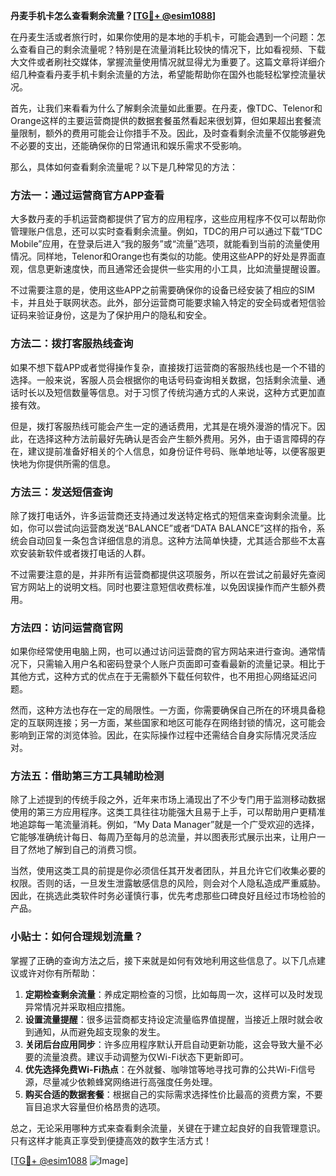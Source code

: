 **丹麦手机卡怎么查看剩余流量？[[TG💪+ @esim1088](https://t.me/s/esim1088)]**

在丹麦生活或者旅行时，如果你使用的是本地的手机卡，可能会遇到一个问题：怎么查看自己的剩余流量呢？特别是在流量消耗比较快的情况下，比如看视频、下载大文件或者刷社交媒体，掌握流量使用情况就显得尤为重要了。这篇文章将详细介绍几种查看丹麦手机卡剩余流量的方法，希望能帮助你在国外也能轻松掌控流量状况。

首先，让我们来看看为什么了解剩余流量如此重要。在丹麦，像TDC、Telenor和Orange这样的主要运营商提供的数据套餐虽然看起来很划算，但如果超出套餐流量限制，额外的费用可能会让你措手不及。因此，及时查看剩余流量不仅能够避免不必要的支出，还能确保你的日常通讯和娱乐需求不受影响。

那么，具体如何查看剩余流量呢？以下是几种常见的方法：

### 方法一：通过运营商官方APP查看

大多数丹麦的手机运营商都提供了官方的应用程序，这些应用程序不仅可以帮助你管理账户信息，还可以实时查看剩余流量。例如，TDC的用户可以通过下载“TDC Mobile”应用，在登录后进入“我的服务”或“流量”选项，就能看到当前的流量使用情况。同样地，Telenor和Orange也有类似的功能。使用这些APP的好处是界面直观，信息更新速度快，而且通常还会提供一些实用的小工具，比如流量提醒设置。

不过需要注意的是，使用这些APP之前需要确保你的设备已经安装了相应的SIM卡，并且处于联网状态。此外，部分运营商可能要求输入特定的安全码或者短信验证码来验证身份，这是为了保护用户的隐私和安全。

### 方法二：拨打客服热线查询

如果不想下载APP或者觉得操作复杂，直接拨打运营商的客服热线也是一个不错的选择。一般来说，客服人员会根据你的电话号码查询相关数据，包括剩余流量、通话时长以及短信数量等信息。对于习惯了传统沟通方式的人来说，这种方式更加直接有效。

但是，拨打客服热线可能会产生一定的通话费用，尤其是在境外漫游的情况下。因此，在选择这种方法前最好先确认是否会产生额外费用。另外，由于语言障碍的存在，建议提前准备好相关的个人信息，如身份证件号码、账单地址等，以便客服更快地为你提供所需的信息。

### 方法三：发送短信查询

除了拨打电话外，许多运营商还支持通过发送特定格式的短信来查询剩余流量。比如，你可以尝试向运营商发送“BALANCE”或者“DATA BALANCE”这样的指令，系统会自动回复一条包含详细信息的消息。这种方法简单快捷，尤其适合那些不太喜欢安装新软件或者拨打电话的人群。

不过需要注意的是，并非所有运营商都提供这项服务，所以在尝试之前最好先查阅官方网站上的说明文档。同时也要注意短信收费标准，以免因误操作而产生额外费用。

### 方法四：访问运营商官网

如果你经常使用电脑上网，也可以通过访问运营商的官方网站来进行查询。通常情况下，只需输入用户名和密码登录个人账户页面即可查看最新的流量记录。相比于其他方式，这种方式的优点在于无需额外下载任何软件，也不用担心网络延迟问题。

然而，这种方法也存在一定的局限性。一方面，你需要确保自己所在的环境具备稳定的互联网连接；另一方面，某些国家和地区可能存在网络封锁的情况，这可能会影响到正常的浏览体验。因此，在实际操作过程中还需结合自身实际情况灵活应对。

### 方法五：借助第三方工具辅助检测

除了上述提到的传统手段之外，近年来市场上涌现出了不少专门用于监测移动数据使用的第三方应用程序。这类工具往往功能强大且易于上手，可以帮助用户更精准地追踪每一笔流量消耗。例如，“My Data Manager”就是一个广受欢迎的选择，它能够准确统计每日、每周乃至每月的总流量，并以图表形式展示出来，让用户一目了然地了解到自己的消费习惯。

当然，使用这类工具的前提是你必须信任其开发者团队，并且允许它们收集必要的权限。否则的话，一旦发生泄露敏感信息的风险，则会对个人隐私造成严重威胁。因此，在挑选此类软件时务必谨慎行事，优先考虑那些口碑良好且经过市场检验的产品。

### 小贴士：如何合理规划流量？

掌握了正确的查询方法之后，接下来就是如何有效地利用这些信息了。以下几点建议或许对你有所帮助：

1. **定期检查剩余流量**：养成定期检查的习惯，比如每周一次，这样可以及时发现异常情况并采取相应措施。
2. **设置流量提醒**：很多运营商都支持设定流量临界值提醒，当接近上限时就会收到通知，从而避免超支现象的发生。
3. **关闭后台应用同步**：许多应用程序默认开启自动更新功能，这会导致大量不必要的流量浪费。建议手动调整为仅Wi-Fi状态下更新即可。
4. **优先选择免费Wi-Fi热点**：在外就餐、咖啡馆等地寻找可靠的公共Wi-Fi信号源，尽量减少依赖蜂窝网络进行高强度任务处理。
5. **购买合适的数据套餐**：根据自己的实际需求选择性价比最高的资费方案，不要盲目追求大容量但价格昂贵的选项。

总之，无论采用哪种方式来查看剩余流量，关键在于建立起良好的自我管理意识。只有这样才能真正享受到便捷高效的数字生活方式！

[[TG💪+ @esim1088](https://t.me/s/esim1088) ![Image](https://i.postimg.cc/4NQfJmqS/Snipaste-2025-05-13-00-14-12.png)]